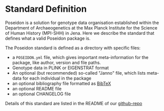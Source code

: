 # Standard Definition

Poseidon is a solution for genotype data organisation established within the Department of Archaeogenetics at the Max Planck Institute for the Science of Human History (MPI-SHH) in Jena. Here we describe the standard that defines what a valid Poseidon package is.

The Poseidon standard is defined as a directory with specific files:

* a `POSEIDON.yml` file, which gives important meta-information for the package, like author, version and file paths.
* Genotype data in PLINK or EIGENSTRAT format
* An optional (but recommended) so-called "Janno" file, which lists meta-data for each individual in the package
* an optional bibliography file formatted as [BibTeX](http://www.bibtex.org/)
* an optional README file
* an optional CHANGELOG file

Details of this standard are listed in the README of our [github-repo](https://github.com/poseidon-framework/poseidon-framework.github.io)

